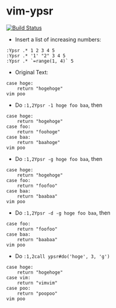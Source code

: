 # vim-ypsr


[![Build Status](https://travis-ci.org/syngan/vim-ypsr.svg?branch=master)](https://travis-ci.org/syngan/vim-ypsr)


- Insert a list of increasing numbers:
```vim
:Ypsr .* 1 2 3 4 5
:Ypsr .* '1' "2" 3 4 5
:Ypsr .* `=range(1, 4)` 5
```

- Original Text:
```
case hoge:
    return "hogehoge"
vim poo
```

- Do `:1,2Ypsr -1 hoge foo baa`, then
```
case hoge:
    return "hogehoge"
case foo:
    return "foohoge"
case baa:
    return "baahoge"
vim poo
```
- Do `:1,2Ypsr -g hoge foo baa`, then
```
case hoge:
    return "hogehoge"
case foo:
    return "foofoo"
case baa:
    return "baabaa"
vim poo
```
- Do `:1,2Ypsr -d -g hoge foo baa`, then 
```
case foo:
    return "foofoo"
case baa:
    return "baabaa"
vim poo
```
- Do `:1,2call ypsr#do('hoge', 3, 'g')`
```
case hoge:
    return "hogehoge"
case vim:
    return "vimvim"
case poo:
    return "poopoo"
vim poo
```
